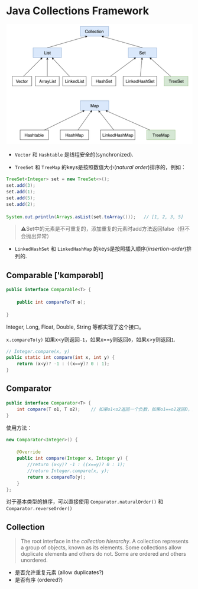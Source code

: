 # Java Collections Framework

![image-20190730104641199](_image/image-20190730104641199.png)

- `Vector` 和 `Hashtable` 是线程安全的(synchronized).

- `TreeSet` 和 `TreeMap`  的keys是按照数值大小(*natural order*)排序的，例如：

```java
TreeSet<Integer> set = new TreeSet<>();
set.add(3);
set.add(1);
set.add(5);
set.add(2);

System.out.println(Arrays.asList(set.toArray()));   // [1, 2, 3, 5]
```

>  ⚠️Set中的元素是不可重复的，添加重复的元素时add方法返回false（但不会抛出异常）

- `LinkedHashSet` 和 `LinkedHashMap` 的keys是按照插入顺序(*insertion-order*)排列的.

## Comparable ['kɑmpərəbl]

```java
public interface Comparable<T> {
    
	public int compareTo(T o);
    
}
```

Integer, Long, Float, Double, String 等都实现了这个接口。

`x.compareTo(y)` 如果x<y则返回`-1`，如果x==y则返回`0`，如果x>y则返回`1`.

```java
// Integer.compare(x, y)
public static int compare(int x, int y) {
    return (x<y)? -1 : ((x==y)? 0 : 1);
}
```

## Comparator

```java
public interface Comparator<T> {
	int compare(T o1, T o2);	// 如果o1<o2返回一个负数，如果o1==o2返回0，如果o1>o2返回一个正数
}
```

使用方法：

```java
new Comparator<Integer>() {

    @Override
    public int compare(Integer x, Integer y) {
        //return (x<y)? -1 : ((x==y)? 0 : 1);
        //return Integer.compare(x, y);
        return x.compareTo(y);
    }
};
```

对于基本类型的排序，可以直接使用 `Comparator.naturalOrder()` 和 `Comparator.reverseOrder()` 

## Collection

> The root interface in the *collection hierarchy*. A collection represents a group of objects, known as its elements. Some collections allow duplicate elements and others do not. Some are ordered and others unordered.

- 是否允许重复元素 (allow duplicates?)
- 是否有序 (ordered?)